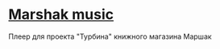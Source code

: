 # [Marshak music](https://delendik.github.io/marshak-music-player/)

Плеер для проекта "Турбина" книжного магазина Маршак
